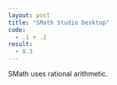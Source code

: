 ```yaml
---
layout: post
title: "SMath Studio Desktop"
code:
  - .1 + .2
result:
  - 0.3
---
```

SMath uses rational arithmetic.
